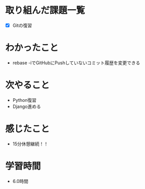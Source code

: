 # 取り組んだ課題一覧

- [x]  Gitの復習

# わかったこと

- rebase -iでGitHubにPushしていないコミット履歴を変更できる

# 次やること

- Python復習
- Django進める

# 感じたこと

- 15分休憩継続！！

# 学習時間

- 6.0時間